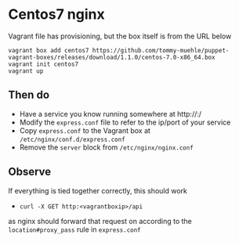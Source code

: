 # Centos7 nginx

Vagrant file has provisioning, but the box itself is from the URL below

```
vagrant box add centos7 https://github.com/tommy-muehle/puppet-vagrant-boxes/releases/download/1.1.0/centos-7.0-x86_64.box
vagrant init centos7
vagrant up
```

## Then do

- Have a service you know running somewhere at http://<ip>:<port>/<endpoint>
- Modify the `express.conf` file to refer to the ip/port of your service
- Copy `express.conf` to the Vagrant box at `/etc/nginx/conf.d/express.conf`
- Remove the `server` block from `/etc/nginx/nginx.conf`

## Observe

If everything is tied together correctly, this should work

- `curl -X GET http:<vagrantboxip>/api`

as nginx should forward that request on according to the  `location#proxy_pass` rule in `express.conf`
